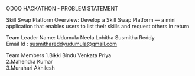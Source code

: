 ODOO HACKATHON -
PROBLEM STATEMENT

Skill Swap Platform 
Overview: 
Develop a Skill Swap Platform — a mini application that enables users to list their skills and 
request others in return 

Team Leader Name:  Udumula Neela Lohitha Susmitha Reddy       
Email Id       :  susmithareddyudumula@gmail.com

Team Members 
1.Bikki Bindu Venkata Priya      
2.Mahendra Kumar       
3.Murahari Akhilesh     
